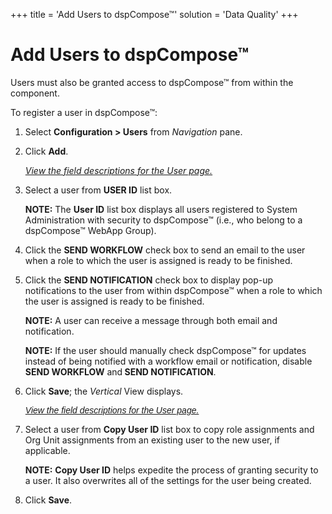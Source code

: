 +++
title = 'Add Users to dspCompose™'
solution = 'Data Quality'
+++

# Add Users to dspCompose™

Users must also be granted access to dspCompose™ from within the
component.

To register a user in dspCompose™:

1.  Select **Configuration \> Users** from *Navigation
    <span style="font-style: normal;">pane</span>*.

2.  Click **Add**.
    
    *[View the field descriptions for the User
    page.](../Page_Desc/User_H)*

3.  Select a user from **USER ID** list box.
    
    <span style="font-weight: bold;">NOTE:</span> The
    <span style="font-weight: bold;">User ID</span> list box displays
    all users registered to System Administration with security to
    dspCompose™ (i.e., who belong to a dspCompose™ WebApp Group).

4.  Click the <span style="font-weight: bold;">SEND WORKFLOW</span>
    check box to send an email to the user when a role to which the user
    is assigned is ready to be finished.

5.  Click the <span style="font-weight: bold;">SEND NOTIFICATION</span>
    check box to display pop-up notifications to the user from within
    dspCompose™ when a role to which the user is assigned is ready to be
    finished.
    
    **NOTE:** A user can receive a message through both email and
    notification.
    
    **NOTE:** If the user should manually check dspCompose™ for updates
    instead of being notified with a workflow email or notification,
    disable <span style="font-weight: bold;">SEND WORKFLOW</span>
    and<span style="font-weight: bold;"> SEND NOTIFICATION</span>.

6.  Click **Save**; the *Vertical* View displays.
    
    <span style="font-family: Arial, sans-serif;">*[View the field
    descriptions for the User page.](../Page_Desc/User_H)*</span>

7.  Select a user from **Copy User ID** list box to copy role
    assignments and Org Unit assignments from an existing user to the
    new user, if applicable.
    
    **NOTE:** **Copy User ID** helps expedite the process of granting
    security to a user. It also overwrites all of the settings for the
    user being created.

8.  Click **Save**.
